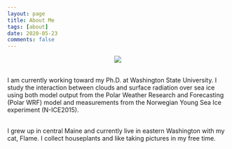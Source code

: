 ```yaml
---
layout: page
title: About Me
tags: [about]
date: 2020-05-23
comments: false
---
```

<center>
<img src = "https://scontent-sea1-1.xx.fbcdn.net/v/t1.0-9/48274982_10217812370640527_4888819350137470976_o.jpg?_nc_cat=108&_nc_sid=730e14&_nc_ohc=Q0qgnMKRz_0AX-mlQ9D&_nc_ht=scontent-sea1-1.xx&oh=5de6f05de01690dc72562edf2e0391c9&oe=5EEFE1AE"> 
<br><br>
</center>

I am currently working toward my Ph.D. at Washington State University. I study the interaction between clouds and surface radiation over sea ice using both model output from the Polar Weather Research and Forecasting (Polar WRF) model and measurements from the Norwegian Young Sea Ice experiment (N-ICE2015).
<br><br>

I grew up in central Maine and currently live in eastern Washington with my cat, Flame. I collect houseplants and like taking pictures in my free time.


